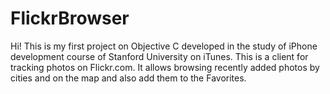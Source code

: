 FlickrBrowser
=============
Hi! This is my first project on Objective C developed in the study of iPhone development course of Stanford University 
on iTunes. This is a client for tracking photos on Flickr.com. 
It allows browsing recently added photos by cities and on the map and also add them to the Favorites.
